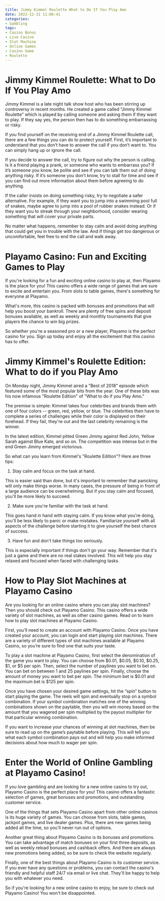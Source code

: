 ```yaml
---
title: Jimmy Kimmel Roulette What to Do If You Play Amo
date: 2022-12-31 11:06:41
categories:
- Gambling
tags:
- Casino Bonus
- Live Casino
- Slot Machine
- Online Games
- Casino Game
- Roulette
---
```



#  Jimmy Kimmel Roulette: What to Do If You Play Amo

Jimmy Kimmel is a late night talk show host who has been stirring up controversy in recent months. He created a game called “Jimmy Kimmel Roulette” which is played by calling someone and asking them if they want to play. If they say yes, the person then has to do something embarrassing or risky.

If you find yourself on the receiving end of a Jimmy Kimmel Roulette call, there are a few things you can do to protect yourself. First, it’s important to understand that you don’t have to answer the call if you don’t want to. You can simply hang up or ignore the call.

If you decide to answer the call, try to figure out why the person is calling. Is it a friend playing a prank, or someone who wants to embarrass you? If it’s someone you know, be polite and see if you can talk them out of doing anything risky. If it’s someone you don’t know, try to stall for time and see if you can find out more information about them before agreeing to do anything.

If the caller insists on doing something risky, try to negotiate a safer alternative. For example, if they want you to jump into a swimming pool full of snakes, maybe agree to jump into a pool of rubber snakes instead. Or if they want you to streak through your neighborhood, consider wearing something that will cover your private parts.

No matter what happens, remember to stay calm and avoid doing anything that could get you in trouble with the law. And if things get too dangerous or uncomfortable, feel free to end the call and walk away.

#  Playamo Casino: Fun and Exciting Games to Play 

If you're looking for a fun and exciting online casino to play at, then Playamo is the place for you! This casino offers a wide range of games that are sure to excite and entertain you. From slots to table games, there's something for everyone at Playamo.

What's more, this casino is packed with bonuses and promotions that will help you boost your bankroll. There are plenty of free spins and deposit bonuses available, as well as weekly and monthly tournaments that give players the chance to win big prizes.

So whether you're a seasoned pro or a new player, Playamo is the perfect casino for you. Sign up today and enjoy all the excitement that this casino has to offer.

#   Jimmy Kimmel's Roulette Edition: What to do if you Play Amo

On Monday night, Jimmy Kimmel aired a "Best of 2018" episode which featured some of the most popular bits from the year. One of these bits was his now infamous "Roulette Edition" of "What to do if you Play Amo."

The premise is simple: Kimmel takes four celebrities and brands them with one of four colors -- green, red, yellow, or blue. The celebrities then have to complete a series of challenges while their color is displayed on their forehead. If they fail, they're out and the last celebrity remaining is the winner.

In the latest edition, Kimmel pitted Green Jimmy against Red John, Yellow Sarah against Blue Kate, and so on. The competition was intense but in the end Green Jimmy emerged victorious.

So what can you learn from Kimmel's "Roulette Edition"? Here are three tips:

1. Stay calm and focus on the task at hand.

This is easier said than done, but it's important to remember that panicking will only make things worse. In many cases, the pressure of being in front of a large audience can be overwhelming. But if you stay calm and focused, you'll be more likely to succeed.

2. Make sure you're familiar with the task at hand.

This goes hand in hand with staying calm. If you know what you're doing, you'll be less likely to panic or make mistakes. Familiarize yourself with all aspects of the challenge before starting it to give yourself the best chance of success.

3. Have fun and don't take things too seriously.

This is especially important if things don't go your way. Remember that it's just a game and there are no real stakes involved. This will help you stay relaxed and focused when faced with challenging tasks.

#  How to Play Slot Machines at Playamo Casino

Are you looking for an online casino where you can play slot machines? Then you should check out Playamo Casino. This casino offers a wide variety of slot machines, as well as other casino games. Read on to learn how to play slot machines at Playamo Casino.

First, you’ll need to create an account with Playamo Casino. Once you have created your account, you can login and start playing slot machines. There are a variety of different types of slot machines available at Playamo Casino, so you’re sure to find one that suits your taste.

To play a slot machine at Playamo Casino, first select the denomination of the game you want to play. You can choose from $0.01, $0.05, $0.10, $0.25, $1, or $5 per spin. Then, select the number of paylines you want to bet on. You can bet on between 1 and 25 paylines per spin. Finally, choose the amount of money you want to bet per spin. The minimum bet is $0.01 and the maximum bet is $125 per spin.

Once you have chosen your desired game settings, hit the “spin” button to start playing the game. The reels will spin and eventually stop on a symbol combination. If your symbol combination matches one of the winning combinations shown on the paytable, then you will win money based on the amount that you wagered per spin multiplied by the payout multiplier for that particular winning combination.

If you want to increase your chances of winning at slot machines, then be sure to read up on the game’s paytable before playing. This will tell you what each symbol combination pays out and will help you make informed decisions about how much to wager per spin.

#  Enter the World of Online Gambling at Playamo Casino!

If you love gambling and are looking for a new online casino to try out, Playamo Casino is the perfect place for you! This casino offers a fantastic selection of games, great bonuses and promotions, and outstanding customer service.

One of the things that sets Playamo Casino apart from other online casinos is its huge variety of games. You can choose from slots, table games, jackpot games, and live dealer games. Plus, there are new games being added all the time, so you'll never run out of options.

Another great thing about Playamo Casino is its bonuses and promotions. You can take advantage of match bonuses on your first three deposits, as well as weekly reload bonuses and cashback offers. And there are always new promotions being added, so be sure to check the website regularly.

Finally, one of the best things about Playamo Casino is its customer service. If you ever have any questions or problems, you can contact the casino's friendly and helpful staff 24/7 via email or live chat. They'll be happy to help you with whatever you need.

So if you're looking for a new online casino to enjoy, be sure to check out Playamo Casino! You won't be disappointed.